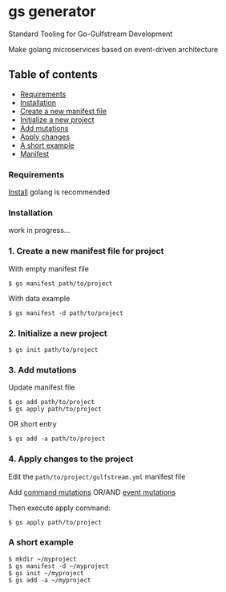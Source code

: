 # gs generator
Standard Tooling for Go-Gulfstream Development

Make golang microservices based on event-driven architecture

## Table of contents
- [Requirements](#requirements)
- [Installation](#installation)
- [Create a new manifest file](#1-create-a-new-manifest-file-for-project)
- [Initialize a new project](#2-initialize-a-new-project)
- [Add mutations](#3-add-mutations)
- [Apply changes](#4-apply-changes-to-the-project)
- [A short example](#a-short-example)
- [Manifest](docs/manifest.md)

### Requirements
[Install](https://golang.org/doc/install) golang is recommended 

### Installation
work in progress...

### 1. Create a new manifest file for project
With empty manifest file
```shell script
$ gs manifest path/to/project
```

With data example
```shell script
$ gs manifest -d path/to/project 
```

### 2. Initialize a new project
```shell script
$ gs init path/to/project
```

### 3. Add mutations
Update manifest file
```shell script
$ gs add path/to/project
$ gs apply path/to/project
```
OR short entry
```shell script
$ gs add -a path/to/project 
```

### 4. Apply changes to the project 
Edit the ```path/to/project/gulfstream.yml``` manifest file 

Add [command mutations](docs/add_command_mutation.md) OR/AND [event mutations](docs/add_event_mutation.md) 

Then execute apply command:
```shell script
$ gs apply path/to/project  
```

### A short example
```shell script
$ mkdir ~/myproject
$ gs manifest -d ~/myproject
$ gs init ~/myproject
$ gs add -a ~/myproject
```